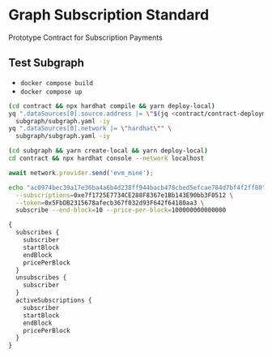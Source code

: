 # Graph Subscription Standard

Prototype Contract for Subscription Payments

## Test Subgraph

- `docker compose build`
- `docker compose up`

```bash
(cd contract && npx hardhat compile && yarn deploy-local)
yq ".dataSources[0].source.address |= \"$(jq <contract/contract-deployment.json '.contract' -r)\"" \
  subgraph/subgraph.yaml -iy
yq ".dataSources[0].network |= \"hardhat\"" \
  subgraph/subgraph.yaml -iy
```

```bash
(cd subgraph && yarn create-local && yarn deploy-local)
cd contract && npx hardhat console --network localhost
```

```typescript
await network.provider.send('evm_mine');
```

```bash
echo "ac0974bec39a17e36ba4a6b4d238ff944bacb478cbed5efcae784d7bf4f2ff80" | cargo run -- \
  --subscriptions=0xe7f1725E7734CE288F8367e1Bb143E90bb3F0512 \
  --token=0x5FbDB2315678afecb367f032d93F642f64180aa3 \
  subscribe --end-block=10 --price-per-block=100000000000000
```

```graphql
{
  subscribes {
    subscriber
    startBlock
    endBlock
    pricePerBlock
  }
  unsubscribes {
    subscriber
  }
  activeSubscriptions {
    subscriber
    startBlock
    endBlock
    pricePerBlock
  }
}
```
